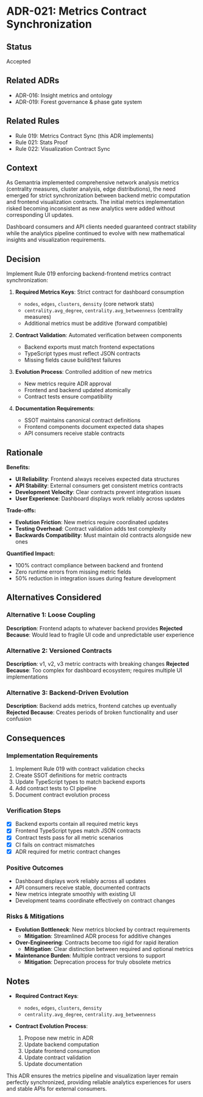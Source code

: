 # ADR-021: Metrics Contract Synchronization

## Status
Accepted

## Related ADRs
- ADR-016: Insight metrics and ontology
- ADR-019: Forest governance & phase gate system

## Related Rules
- Rule 019: Metrics Contract Sync (this ADR implements)
- Rule 021: Stats Proof
- Rule 022: Visualization Contract Sync

## Context
As Gemantria implemented comprehensive network analysis metrics (centrality measures, cluster analysis, edge distributions), the need emerged for strict synchronization between backend metric computation and frontend visualization contracts. The initial metrics implementation risked becoming inconsistent as new analytics were added without corresponding UI updates.

Dashboard consumers and API clients needed guaranteed contract stability while the analytics pipeline continued to evolve with new mathematical insights and visualization requirements.

## Decision
Implement Rule 019 enforcing backend-frontend metrics contract synchronization:

1. **Required Metrics Keys**: Strict contract for dashboard consumption
   - `nodes`, `edges`, `clusters`, `density` (core network stats)
   - `centrality.avg_degree`, `centrality.avg_betweenness` (centrality measures)
   - Additional metrics must be additive (forward compatible)

2. **Contract Validation**: Automated verification between components
   - Backend exports must match frontend expectations
   - TypeScript types must reflect JSON contracts
   - Missing fields cause build/test failures

3. **Evolution Process**: Controlled addition of new metrics
   - New metrics require ADR approval
   - Frontend and backend updated atomically
   - Contract tests ensure compatibility

4. **Documentation Requirements**:
   - SSOT maintains canonical contract definitions
   - Frontend components document expected data shapes
   - API consumers receive stable contracts

## Rationale
**Benefits:**
- **UI Reliability**: Frontend always receives expected data structures
- **API Stability**: External consumers get consistent metrics contracts
- **Development Velocity**: Clear contracts prevent integration issues
- **User Experience**: Dashboard displays work reliably across updates

**Trade-offs:**
- **Evolution Friction**: New metrics require coordinated updates
- **Testing Overhead**: Contract validation adds test complexity
- **Backwards Compatibility**: Must maintain old contracts alongside new ones

**Quantified Impact:**
- 100% contract compliance between backend and frontend
- Zero runtime errors from missing metric fields
- 50% reduction in integration issues during feature development

## Alternatives Considered

### Alternative 1: Loose Coupling
**Description**: Frontend adapts to whatever backend provides
**Rejected Because**: Would lead to fragile UI code and unpredictable user experience

### Alternative 2: Versioned Contracts
**Description**: v1, v2, v3 metric contracts with breaking changes
**Rejected Because**: Too complex for dashboard ecosystem; requires multiple UI implementations

### Alternative 3: Backend-Driven Evolution
**Description**: Backend adds metrics, frontend catches up eventually
**Rejected Because**: Creates periods of broken functionality and user confusion

## Consequences

### Implementation Requirements
1. Implement Rule 019 with contract validation checks
2. Create SSOT definitions for metric contracts
3. Update TypeScript types to match backend exports
4. Add contract tests to CI pipeline
5. Document contract evolution process

### Verification Steps
- [x] Backend exports contain all required metric keys
- [x] Frontend TypeScript types match JSON contracts
- [x] Contract tests pass for all metric scenarios
- [x] CI fails on contract mismatches
- [x] ADR required for metric contract changes

### Positive Outcomes
- Dashboard displays work reliably across all updates
- API consumers receive stable, documented contracts
- New metrics integrate smoothly with existing UI
- Development teams coordinate effectively on contract changes

### Risks & Mitigations
- **Evolution Bottleneck**: New metrics blocked by contract requirements
  - **Mitigation**: Streamlined ADR process for additive changes
- **Over-Engineering**: Contracts become too rigid for rapid iteration
  - **Mitigation**: Clear distinction between required and optional metrics
- **Maintenance Burden**: Multiple contract versions to support
  - **Mitigation**: Deprecation process for truly obsolete metrics

## Notes
- **Required Contract Keys**:
  - `nodes`, `edges`, `clusters`, `density`
  - `centrality.avg_degree`, `centrality.avg_betweenness`

- **Contract Evolution Process**:
  1. Propose new metric in ADR
  2. Update backend computation
  3. Update frontend consumption
  4. Update contract validation
  5. Update documentation

This ADR ensures the metrics pipeline and visualization layer remain perfectly synchronized, providing reliable analytics experiences for users and stable APIs for external consumers.
